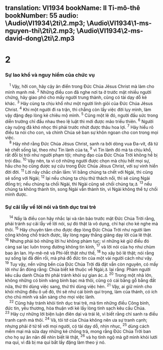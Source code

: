 translation: VI1934
bookName: II Ti-mô-thê 
bookNumber: 55
audio: \Audio\VI1934\2ti\2.mp3; \Audio\VI1934\1-ms-nguyen-thi\2ti\2.mp3; \Audio\VI1934\2-ms-david-dong\2ti\2.mp3
-------

<div class="title"><h1>2</h1><h3>Sự lao khổ và nguy hiểm của chức vụ</h3></div>
<span class="verse 2ti_2_1"> <sup>1</sup> Vậy, hỡi con, hãy cậy ân điển trong Đức Chúa Jêsus Christ mà làm cho mình mạnh mẽ. </span>
<span class="verse 2ti_2_2"><sup>2</sup> Những điều con đã nghe nơi ta ở trước mặt nhiều người chứng, hãy giao phó cho mấy người trung thành, cũng có tài dạy dỗ kẻ khác. </span>
<span class="verse 2ti_2_3"><sup>3</sup> Hãy cùng ta chịu khổ như một người lính giỏi của Đức Chúa Jêsus Christ. </span>
<span class="verse 2ti_2_4"><sup>4</sup> Khi một người đi ra trận, thì chẳng còn lấy việc đời lụy mình, làm vậy đặng đẹp lòng kẻ chiêu mộ mình. </span>
<span class="verse 2ti_2_5"><sup>5</sup> Cũng một lẽ đó, người đấu sức trong diễn trường chỉ đấu nhau theo lệ luật thì mới được mão triều thiên. </span>
<span class="verse 2ti_2_6"><sup>6</sup> Người cày ruộng đã khó nhọc thì phải trước nhứt được thâu hoa lợi. </span>
<span class="verse 2ti_2_7"><sup>7</sup> Hãy hiểu rõ điều ta nói cho con, và chính Chúa sẽ ban sự khôn ngoan cho con trong mọi việc. <br/></span>
<span class="verse 2ti_2_8"> <sup>8</sup> Hãy nhớ rằng Đức Chúa Jêsus Christ, sanh ra bởi dòng vua Đa-vít, đã từ kẻ chết sống lại, theo như Tin lành của ta, </span>
<span class="verse 2ti_2_9"><sup>9</sup> vì Tin lành đó mà ta chịu khổ, rất đỗi bị trói như người phạm tội; nhưng đạo của Đức Chúa Trời không hề bị trói đâu. </span>
<span class="verse 2ti_2_10"><sup>10</sup> Vậy nên, ta vì cớ những người được chọn mà chịu hết mọi sự, hầu cho họ cũng được sự cứu trong Đức Chúa Jêsus Christ, với sự vinh hiển đời đời. </span>
<span class="verse 2ti_2_11"><sup>11</sup> Lời nầy chắc chắn lắm: Ví bằng chúng ta chết với Ngài, thì cũng sẽ sống với Ngài; </span>
<span class="verse 2ti_2_12"><sup>12</sup> lại nếu chúng ta chịu thử thách nổi, thì sẽ cùng Ngài đồng trị; nếu chúng ta chối Ngài, thì Ngài cũng sẽ chối chúng ta;<a data-toggle="tooltip" data-placement="bottom" title="Mat 10:33; Lu 12:9">⚓</a></span>
<span class="verse 2ti_2_13"><sup>13</sup> nếu chúng ta không thành tín, song Ngài vẫn thành tín, vì Ngài không thể tự chối mình được. <br/></span>
<div class="title"><h3>Sự cãi lẫy về lời nói và tình dục trai trẻ</h3></div>
<span class="verse 2ti_2_14"> <sup>14</sup> Nầy là điều con hãy nhắc lại và răn bảo trước mặt Đức Chúa Trời rằng, phải tránh sự cãi lẫy về lời nói, sự đó thật là vô dụng, chỉ hại cho kẻ nghe mà thôi. </span>
<span class="verse 2ti_2_15"><sup>15</sup> Hãy chuyên tâm cho được đẹp lòng Đức Chúa Trời như người làm công không chỗ trách được, lấy lòng ngay thẳng giảng dạy lời của lẽ thật. </span>
<span class="verse 2ti_2_16"><sup>16</sup> Nhưng phải bỏ những lời hư không phàm tục; vì những kẻ giữ điều đó càng sai lạc luôn trong đường không tin kính, </span>
<span class="verse 2ti_2_17"><sup>17</sup> và lời nói của họ như chùm bao ăn lan. Hy-mê-nê và Phi-lết thật như thế, </span>
<span class="verse 2ti_2_18"><sup>18</sup> họ xây bỏ lẽ thật; nói rằng sự sống lại đã đến rồi, mà phá đổ đức tin của một vài người cách như vậy. </span>
<span class="verse 2ti_2_19"><sup>19</sup> Tuy vậy, nền vững bền của Đức Chúa Trời đã đặt vẫn còn nguyên, có mấy lời như ấn đóng rằng: Chúa biết kẻ thuộc về Ngài;<a data-toggle="tooltip" data-placement="bottom" title="Dan 16:5">⚓</a> lại rằng: Phàm người kêu cầu danh Chúa thì phải tránh khỏi sự gian ác.<a data-toggle="tooltip" data-placement="bottom" title=" Es 26:13">⚓</a></span>
<span class="verse 2ti_2_20"><sup>20</sup> Trong một nhà lớn, không những có bình vàng bình bạc mà thôi, cũng có cái bằng gỗ bằng đất nữa, thứ thì dùng việc sang, thứ thì dùng việc hèn. </span>
<span class="verse 2ti_2_21"><sup>21</sup> Vậy, ai giữ mình cho khỏi những điều ô uế đó, thì sẽ như cái bình quí trọng, làm của thánh, có ích cho chủ mình và sẵn sàng cho mọi việc lành. <br/></span>
<span class="verse 2ti_2_22"> <sup>22</sup> Cũng hãy tránh khỏi tình dục trai trẻ, mà tìm những điều Công bình, đức tin, yêu thương, hòa thuận với kẻ lấy lòng tinh sạch kêu cầu Chúa. </span>
<span class="verse 2ti_2_23"><sup>23</sup> Hãy cự những lời biện luận điên dại và trái lẽ, vì biết rằng chỉ sanh ra điều tranh cạnh mà thôi. </span>
<span class="verse 2ti_2_24"><sup>24</sup> Vả, tôi tớ của Chúa không nên ưa sự tranh cạnh; nhưng phải ở tử tế với mọi người, có tài dạy dỗ, nhịn nhục, </span>
<span class="verse 2ti_2_25"><sup>25</sup> dùng cách mềm mại mà sửa dạy những kẻ chống trả, mong rằng Đức Chúa Trời ban cho họ sự ăn năn để nhìn biết lẽ thật, </span>
<span class="verse 2ti_2_26"><sup>26</sup> và họ tỉnh ngộ mà gỡ mình khỏi lưới ma quỉ, vì đã bị ma quỉ bắt lấy đặng làm theo ý nó. <br/></span>
